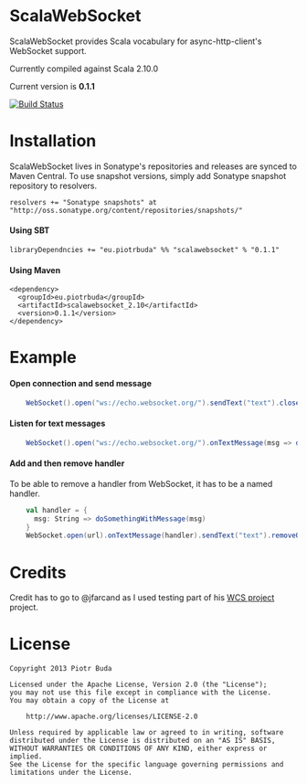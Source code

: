 ScalaWebSocket
==============

ScalaWebSocket provides Scala vocabulary for async-http-client's WebSocket support.

Currently compiled against Scala 2.10.0

Current version is **0.1.1**

[![Build Status](https://travis-ci.org/pbuda/scalawebsocket.png)](https://travis-ci.org/pbuda/scalawebsocket)

Installation
============

ScalaWebSocket lives in Sonatype's repositories and releases are synced to Maven Central. To use snapshot versions,
simply add Sonatype snapshot repository to resolvers.

```
resolvers += "Sonatype snapshots" at "http://oss.sonatype.org/content/repositories/snapshots/"
```

#### Using SBT

```
libraryDependncies += "eu.piotrbuda" %% "scalawebsocket" % "0.1.1"
```

#### Using Maven
```
<dependency>
  <groupId>eu.piotrbuda</groupId>
  <artifactId>scalawebsocket_2.10</artifactId>
  <version>0.1.1</version>
</dependency>
```

Example
=======

#### Open connection and send message

```scala
    WebSocket().open("ws://echo.websocket.org/").sendText("text").close().shutdown()
```

#### Listen for text messages

```scala
    WebSocket().open("ws://echo.websocket.org/").onTextMessage(msg => doSomethingWithMessage(msg))
```

#### Add and then remove handler

To be able to remove a handler from WebSocket, it has to be a named handler.

```scala
    val handler = {
      msg: String => doSomethingWithMessage(msg)
    }
    WebSocket.open(url).onTextMessage(handler).sendText("text").removeOnTextMessage(handler)
```

Credits
=======
Credit has to go to @jfarcand as I used testing part of his [WCS project](https://github.com/jfarcand/WCS) project.

License
=======
    Copyright 2013 Piotr Buda

    Licensed under the Apache License, Version 2.0 (the "License");
    you may not use this file except in compliance with the License.
    You may obtain a copy of the License at

        http://www.apache.org/licenses/LICENSE-2.0

    Unless required by applicable law or agreed to in writing, software
    distributed under the License is distributed on an "AS IS" BASIS,
    WITHOUT WARRANTIES OR CONDITIONS OF ANY KIND, either express or implied.
    See the License for the specific language governing permissions and
    limitations under the License.